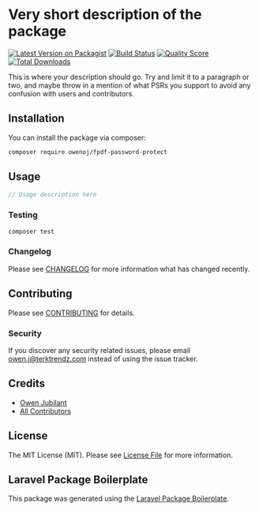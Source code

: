# Very short description of the package

[![Latest Version on Packagist](https://img.shields.io/packagist/v/owenoj/fpdf-password-protect.svg?style=flat-square)](https://packagist.org/packages/owenoj/fpdf-password-protect)
[![Build Status](https://img.shields.io/travis/owenoj/fpdf-password-protect/master.svg?style=flat-square)](https://travis-ci.org/owenoj/fpdf-password-protect)
[![Quality Score](https://img.shields.io/scrutinizer/g/owenoj/fpdf-password-protect.svg?style=flat-square)](https://scrutinizer-ci.com/g/owenoj/fpdf-password-protect)
[![Total Downloads](https://img.shields.io/packagist/dt/owenoj/fpdf-password-protect.svg?style=flat-square)](https://packagist.org/packages/owenoj/fpdf-password-protect)

This is where your description should go. Try and limit it to a paragraph or two, and maybe throw in a mention of what PSRs you support to avoid any confusion with users and contributors.

## Installation

You can install the package via composer:

```bash
composer require owenoj/fpdf-password-protect
```

## Usage

``` php
// Usage description here
```

### Testing

``` bash
composer test
```

### Changelog

Please see [CHANGELOG](CHANGELOG.md) for more information what has changed recently.

## Contributing

Please see [CONTRIBUTING](CONTRIBUTING.md) for details.

### Security

If you discover any security related issues, please email owen.j@terktrendz.com instead of using the issue tracker.

## Credits

- [Owen Jubilant](https://github.com/owenoj)
- [All Contributors](../../contributors)

## License

The MIT License (MIT). Please see [License File](LICENSE.md) for more information.

## Laravel Package Boilerplate

This package was generated using the [Laravel Package Boilerplate](https://laravelpackageboilerplate.com).